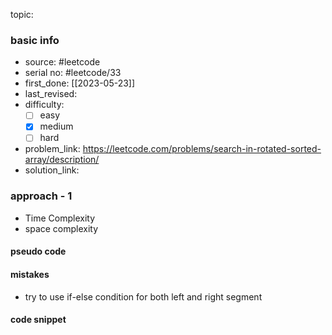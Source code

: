 topic:

### basic info
- source: #leetcode 
- serial no: #leetcode/33  
- first_done: [[2023-05-23]]
- last_revised:
- difficulty:
	- [ ] easy
	- [x] medium
	- [ ] hard
- problem_link: https://leetcode.com/problems/search-in-rotated-sorted-array/description/
- solution_link:

### approach - 1
- Time Complexity
- space complexity

#### pseudo code

#### mistakes
- try to use if-else condition for both left and right segment
#### code snippet
```python

```